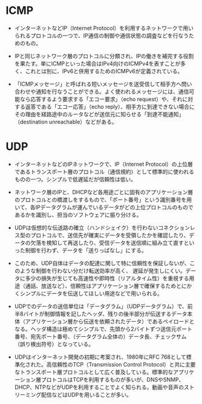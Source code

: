 # ICMP
- インターネットなどIP（Internet Protocol）を利用するネットワークで用いられるプロトコルの一つで、IP通信の制御や通信状態の調査などを行なうためのもの。

- IPと同じネットワーク層のプロトコルに分類され、IPの働きを補完する役割を果たす。単にICMPといった場合はIPv4向けのICMPv4を表すことが多く、これとは別に、IPv6と併用するためのICMPv6が定義されている。

- 「ICMPメッセージ」と呼ばれる短いメッセージを送受信して相手方へ問い合わせや通知を行なうことができる。よく使われるメッセージには、通信可能なら応答するよう要求する「エコー要求」（echo request）や、それに対する返答である「エコー応答」（echo reply）、相手方に到達できない場合にその理由を経路途中のルータなどが送信元に知らせる「到達不能通知」（destination unreachable）などがある。


# UDP
- インターネットなどのIPネットワークで、IP（Internet Protocol）の上位層であるトランスポート層のプロトコル（通信規約）として標準的に使われるものの一つ。シンプルで低遅延だが信頼性は低い。

- ネットワーク層のIPと、DHCPなど各用途ごとに固有のアプリケーション層のプロトコルとの橋渡しをするもので、「ポート番号」という識別番号を用いて、各IPデータグラムが運んでいるデータがどの上位プロトコルのものであるかを識別し、担当のソフトウェアに振り分ける。

- UDPは仮想的な伝送路の確立（ハンドシェイク）を行わないコネクションレス型のプロトコルで、送信先が確実にデータを受領したかを確認したり、データの欠落を検知して再送したり、受信データを送信順に組み立て直すといった制御を行わず、データを「送りっぱなし」にする。

- このため、UDP自体はデータの配達に関して特に信頼性を保証しないが、このような制御を行わない分だけ転送効率が高く、
遅延が発生しにくい。データに多少の損失が生じても高速性や即時性（リアルタイム性）を重視する用途（通話、放送など）、信頼性はアプリケーション層で確保するためとにかくシンプルにデータを伝送してほしい用途などで用いられる。

- UDPでのデータの送信単位は「データグラム」（UDPデータグラム）で、前半8バイトが制御情報を記したヘッダ、残りの後半部分が伝送するデータ本体（アプリケーション層から伝送を依頼されたデータ）であるペイロードとなる。ヘッダ構造は極めてシンプルで、先頭から2バイトずつ送信元ポート番号、宛先ポート番号、（データグラム全体の）データ長、チェックサム（誤り検出符号）となっている。

- UDPはインターネット開発の初期に考案され、1980年にRFC 768として標準化された。高信頼性のTCP（Transmission Control Protocol）と共に主要なトランスポート層プロトコルとして広く普及している。標準的なアプリケーション層プロトコルはTCPを利用するものが多いが、DNSやSNMP、DHCP、NTPなどがUDPを利用することでよく知られる。動画や音声のストリーミング配信などはUDPを用いることが多い。